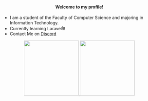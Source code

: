 <h4 align="center">Welcome to my profile!</h4>
<ul> 
    <li>I am a student of the Faculty of Computer Science and majoring in Information Technology.</li>
    <li>Currently learning Laravel<img height="16" alt="laravel" src="https://static-00.iconduck.com/assets.00/laravel-icon-497x512-uwybstke.png"></li>
    <li>Contact Me on <a href="https://discordapp.com/users/597429969966071838">Discord</a></li>
</ul>

<p align="center">
    <a href="https://github.com/Caniscent">
        <img src="https://github-readme-stats-eight-theta.vercel.app/api?username=Caniscent&show_icons=true&theme=radical&include_all_commits=true&count_private=true" height="180em">
        <img src="https://github-readme-stats-eight-theta.vercel.app/api/top-langs/?username=Caniscent&layout=compact&langs_count=10&theme=radical" height="180em">
    </a>
</p>
